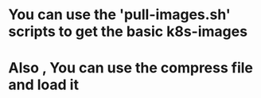 # You can use the 'pull-images.sh' scripts to get the basic k8s-images
# Also , You can use the compress file and load it
